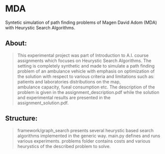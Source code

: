 # MDA
Syntetic simulation of path finding problems of Magen David Adom (MDA) with Heurystic Search Algorithms.

## About:
> This experimental project was part of Introduction to A.I. course assignments which focuses on Heurystic Search Algorithms.
> The setting is completely synthetic and made to simulate a path finding problem of an ambulance vehicle with emphasis on
> optimization of the solution with respect to various criteria and limitations such as: patients and laboratories distributions on the map,  
> ambulance capacity, fueal consumption etc.
> The description of the problem is given in the assignment_description.pdf while the solution and experimental results are presented in the
> assignment_solution.pdf.

## Structure:
> framework/graph_search presents several heurystic based search algorithms implemented in the generic way.
> main.py defines and runs various experiments.
> problems folder contains costs and various heurystics of the described problem to solve.
